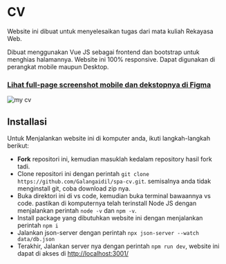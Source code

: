# CV

Website ini dibuat untuk menyelesaikan tugas dari mata kuliah Rekayasa Web. 

Dibuat menggunakan Vue JS sebagai frontend dan bootstrap untuk menghias halamannya. Website ini 100% responsive. Dapat digunakan di perangkat mobile maupun Desktop.

### [Lihat full-page screenshot mobile dan dekstopnya di Figma](https://www.figma.com/file/8sUDsRyTdxDD8MyZPNoBY4/cv?node-id=0%3A1)

![my cv](https://raw.githubusercontent.com/Galangaidil/spa-cv/master/public/Screenshot%202021-10-19%20at%2010-46-39%20Galang%20A%20Profesional%20Web%20Developer.png)

## Installasi

Untuk Menjalankan website ini di komputer anda, ikuti langkah-langkah berikut:
- **Fork** repositori ini, kemudian masuklah kedalam repository hasil fork tadi.
- Clone repositori ini dengan perintah `git clone https://github.com/Galangaidil/spa-cv.git`. semisalnya anda tidak menginstall git, coba download zip nya.
- Buka direktori ini di vs code, kemudian buka terminal bawaannya vs code. pastikan di komputernya telah terinstall Node JS dengan menjalankan perintah `node -v` dan `npm -v`.
- Install package yang dibutuhkan website ini dengan menjalankan perintah `npm i`
- Jalankan json-server dengan perintah `npx json-server --watch data/db.json`
- Terakhir, Jalankan server nya dengan perintah `npm run dev`, website ini dapat di akses di [http://localhost:3001/](http://localhost:3001/)



